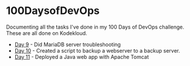 # 100DaysofDevOps
Documenting all the tasks I've done in my 100 Days of DevOps challenge. These are all done on Kodekloud.


- [Day 9](./day-nine) - Did MariaDB server troubleshooting
- [Day 10](/day-ten.md) - Created a script to backup a webserver to a backup server.
- [Day 11](./day-eleven.md) - Deployed a Java web app with Apache Tomcat
